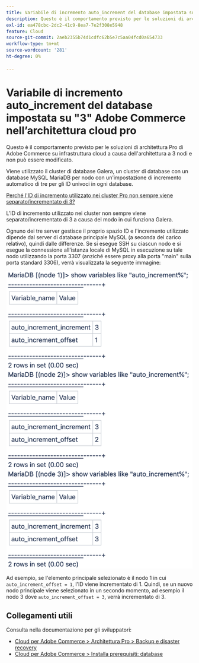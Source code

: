 ```yaml
---
title: Variabile di incremento auto_increment del database impostata su "3" Adobe Commerce nell’architettura cloud pro
description: Questo è il comportamento previsto per le soluzioni di architettura Pro di Adobe Commerce su infrastruttura cloud a causa dell'architettura a 3 nodi e non può essere modificato.
exl-id: ea478cbc-2dc2-41c9-8ea7-7e2f308e5948
feature: Cloud
source-git-commit: 2aeb2355b74d1cdfc62b5e7c5aa04fcd0a654733
workflow-type: tm+mt
source-wordcount: '281'
ht-degree: 0%

---
```


# Variabile di incremento auto_increment del database impostata su &quot;3&quot; Adobe Commerce nell’architettura cloud pro

Questo è il comportamento previsto per le soluzioni di architettura Pro di Adobe Commerce su infrastruttura cloud a causa dell&#39;architettura a 3 nodi e non può essere modificato.

Viene utilizzato il cluster di database Galera, un cluster di database con un database MySQL MariaDB per nodo con un&#39;impostazione di incremento automatico di tre per gli ID univoci in ogni database.

<u>Perché l&#39;ID di incremento utilizzato nei cluster Pro non sempre viene separato/incrementato di 3?</u>

L’ID di incremento utilizzato nei cluster non sempre viene separato/incrementato di 3 a causa del modo in cui funziona Galera.

Ognuno dei tre server gestisce il proprio spazio ID e l&#39;incremento utilizzato dipende dal server di database principale MySQL (a seconda del carico relativo), quindi dalle differenze.
Se si esegue SSH su ciascun nodo e si esegue la connessione all&#39;istanza locale di MySQL in esecuzione su tale nodo utilizzando la porta 3307 (anziché essere proxy alla porta &quot;main&quot; sulla porta standard 3306), verrà visualizzata la seguente immagine:

![incremento_automatico](assets/auto_increment_id.png)

Ad esempio, se l&#39;elemento principale selezionato è il nodo 1 in cui `auto_increment_offset = 1`, l&#39;ID viene incrementato di 1. Quindi, se un nuovo nodo principale viene selezionato in un secondo momento, ad esempio il nodo 3 dove `auto_increment_offset = 3`, verrà incrementato di 3.

## Collegamenti utili

Consulta nella documentazione per gli sviluppatori:

* [Cloud per Adobe Commerce > Architettura Pro > Backup e disaster recovery](https://experienceleague.adobe.com/it/docs/commerce-cloud-service/user-guide/architecture/pro-architecture#backup-and-disaster-recovery)
* [Cloud per Adobe Commerce > Installa prerequisiti: database](https://experienceleague.adobe.com/it/docs/commerce-cloud-service/user-guide/develop/overview)
